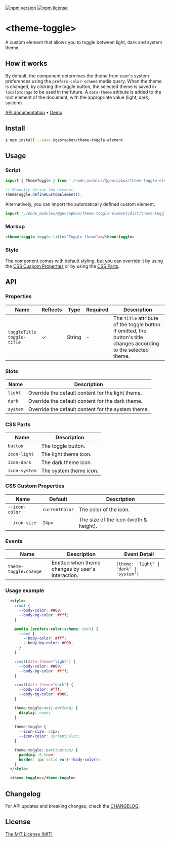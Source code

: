 [![npm version](https://img.shields.io/npm/v/@georapbox/theme-toggle-element.svg)](https://www.npmjs.com/package/@georapbox/theme-toggle-element)
[![npm license](https://img.shields.io/npm/l/@georapbox/theme-toggle-element.svg)](https://www.npmjs.com/package/@georapbox/theme-toggle-element)

[demo]: https://georapbox.github.io/theme-toggle-element/
[license]: https://georapbox.mit-license.org/@2022
[changelog]: https://github.com/georapbox/theme-toggle-element/blob/main/CHANGELOG.md

# &lt;theme-toggle&gt;

A custom element that allows you to toggle between light, dark and system theme.

## How it works

By default, the component determines the theme from user's system preferences using the `prefers-color-scheme` media query. When the theme is changed, by clicking the toggle button, the selected theme is saved in `localStorage` to be used in the future. A `data-theme` attibute is added to the root element of the document, with the appropriate value (light, dark, system).

[API documentation](#api) &bull; [Demo][demo]

## Install

```sh
$ npm install --save @georapbox/theme-toggle-element
```

## Usage

### Script

```js
import { ThemeToggle } from './node_modules/@georapbox/theme-toggle-element/dist/theme-toggle.js';

// Manually define the element.
ThemeToggle.defineCustomElement();
```

Alternatively, you can import the automatically defined custom element.

```js
import './node_modules/@georapbox/theme-toggle-element/dist/theme-toggle-defined.js';
```

### Markup

```html
<theme-toggle toggle-title="Toggle theme"></theme-toggle>
```

### Style

The component comes with default styling, but you can override it by using the [CSS Cuspom Properties](#css-custom-properties) or by using the [CSS Parts](#css-parts).

## API

### Properties

| Name | Reflects | Type | Required | Description |
| ---- | -------- | ---- | -------- |----------- |
| `toggleTitle`<br>*`toggle-title`* | ✓ | String | - | The `title` attribute of the toggle button. If omitted, the button's title changes according to the selected theme. |

### Slots

| Name | Description |
| ---- | ----------- |
| `light` | Override the default content for the light theme. |
| `dark` | Override the default content for the dark theme. |
| `system` | Override the default content for the system theme. |

### CSS Parts

| Name | Description |
| ---- | ----------- |
| `button` | The toggle button. |
| `icon-light` | The light theme icon. |
| `icon-dark` | The dark theme icon. |
| `icon-system` | The system theme icon. |

### CSS Custom Properties

| Name | Default | Description |
| ---- | ------- | ----------- |
| `--icon-color` | `currentColor` | The color of the icon. |
| `--icon-size` | `24px` | The size of the icon (width & height). |

### Events

| Name | Description | Event Detail |
| ---- | ----------- | ------------ |
| `theme-toggle:change` | Emitted when theme changes by user's interaction. | `{theme: 'light' \| 'dark' \| 'system'}` |


### Usage example

```html
  <style>
    :root {
      --body-color: #000;
      --body-bg-color: #fff;
    }

    @media (prefers-color-scheme: dark) {
      :root {
        --body-color: #fff;
        --body-bg-color: #000;
      }
    }

    :root[data-theme="light"] {
      --body-color: #000;
      --body-bg-color: #fff;
    }

    :root[data-theme="dark"] {
      --body-color: #fff;
      --body-bg-color: #000;
    }

    theme-toggle:not(:defined) {
      display: none;
    }
    
    theme-toggle {
      --icon-size: 32px;
      --icon-color: currentColor;
    }

    theme-toggle::part(button) {
      padding: 0.5rem;
      border: 1px solid var(--body-color);
    }
  </style>

  <theme-toggle></theme-toggle>
```

## Changelog

For API updates and breaking changes, check the [CHANGELOG][changelog].

## License

[The MIT License (MIT)][license]
